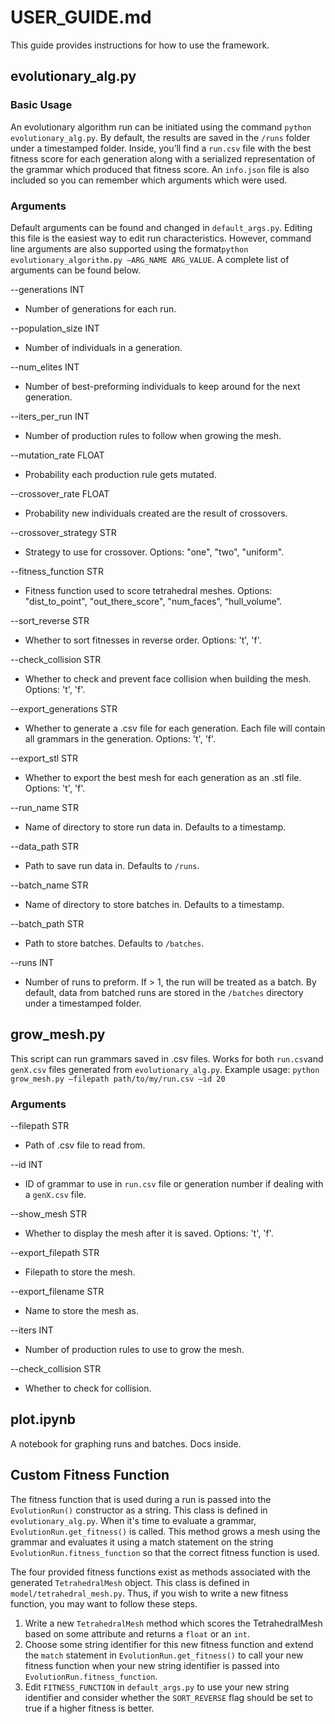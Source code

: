 # USER_GUIDE.md

This guide provides instructions for how to use the framework.

## evolutionary_alg.py

### Basic Usage
An evolutionary algorithm run can be initiated using the command `python evolutionary_alg.py`. By default, the results are saved in the `/runs` folder under a timestamped folder. Inside, you’ll find a `run.csv` file with the best fitness score for each generation along with a serialized representation of the grammar which produced that fitness score. An `info.json` file is also included so you can remember which arguments which were used.

### Arguments
Default arguments can be found and changed in `default_args.py`. Editing this file is the easiest way to edit run characteristics. However, command line arguments are also supported using the format`python evolutionary_algorithm.py —ARG_NAME ARG_VALUE`. A complete list of arguments can be found below.

--generations INT
* Number of generations for each run.

--population_size INT
* Number of individuals in a generation.

--num_elites INT
* Number of best-preforming individuals to keep around for the next generation.

--iters_per_run INT
* Number of production rules to follow when growing the mesh.

--mutation_rate FLOAT
* Probability each production rule gets mutated.

--crossover_rate FLOAT
* Probability new individuals created are the result of crossovers.

--crossover_strategy STR
* Strategy to use for crossover. Options: "one", "two", "uniform".

--fitness_function STR
* Fitness function used to score tetrahedral meshes. Options: "dist_to_point", "out_there_score", "num_faces", “hull_volume”.

--sort_reverse STR
* Whether to sort fitnesses in reverse order. Options: 't', 'f'.

--check_collision STR
* Whether to check and prevent face collision when building the mesh. Options: 't', 'f'.

--export_generations STR
* Whether to generate a .csv file for each generation. Each file will contain all grammars in the generation. Options: 't', 'f'.

--export_stl STR
* Whether to export the best mesh for each generation as an .stl file. Options: 't', 'f'.

--run_name STR
* Name of directory to store run data in. Defaults to a timestamp.

--data_path STR
* Path to save run data in. Defaults to `/runs`.

--batch_name STR
* Name of directory to store batches in. Defaults to a timestamp.

--batch_path STR
* Path to store batches. Defaults to `/batches`.

--runs INT
* Number of runs to preform. If > 1, the run will be treated as a batch. By default, data from batched runs are stored in the `/batches` directory under a timestamped folder.

## grow_mesh.py

This script can run grammars saved in .csv files. Works for both `run.csv`and `genX.csv` files generated from `evolutionary_alg.py`. Example usage: `python grow_mesh.py —filepath path/to/my/run.csv —id 20`

### Arguments
--filepath STR
* Path of .csv file to read from.

--id INT
* ID of grammar to use in `run.csv` file or generation number if dealing with a `genX.csv` file.

--show_mesh STR
* Whether to display the mesh after it is saved. Options: 't', 'f'.

--export_filepath STR
* Filepath to store the mesh.

--export_filename STR
* Name to store the mesh as.

--iters INT
* Number of production rules to use to grow the mesh.

--check_collision STR
* Whether to check for collision. 

## plot.ipynb

A notebook for graphing runs and batches. Docs inside.

## Custom Fitness Function

The fitness function that is used during a run is passed into the `EvolutionRun()` constructor as a string. This class is defined in `evolutionary_alg.py`. When it's time to evaluate a grammar, `EvolutionRun.get_fitness()` is called. This method grows a mesh using the grammar and evaluates it using a match statement on the string `EvolutionRun.fitness_function` so that the correct fitness function is used.

The four provided fitness functions exist as methods associated with the generated `TetrahedralMesh` object. This class is defined in `model/tetrahedral_mesh.py`. Thus, if you wish to write a new fitness function, you may want to follow these steps.

1. Write a new `TetrahedralMesh` method which scores the TetrahedralMesh based on some attribute and returns a `float` or an `int`.
2. Choose some string identifier for this new fitness function and extend the `match` statement in `EvolutionRun.get_fitness()` to call your new fitness function when your new string identifier is passed into `EvolutionRun.fitness_function`.
3. Edit `FITNESS_FUNCTION` in `default_args.py` to use your new string identifier and consider whether the `SORT_REVERSE` flag should be set to true if a higher fitness is better.
